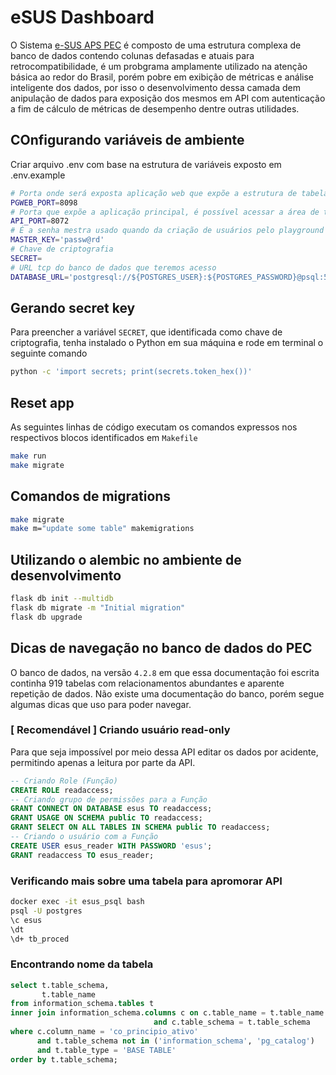 # eSUS Dashboard

O Sistema [e-SUS APS PEC](https://sisaps.saude.gov.br/esus/) é composto de uma estrutura complexa de banco de dados contendo colunas defasadas e atuais para retrocompatibilidade, é um probgrama amplamente utilizado na atenção básica ao redor do Brasil, porém pobre em exibição de métricas e análise inteligente dos dados, por isso o desenvolvimento dessa camada dem anipulação de dados para exposição dos mesmos em API com autenticação a fim de cálculo de métricas de desempenho dentre outras utilidades.

## COnfigurando variáveis de ambiente

Criar arquivo .env com base na estrutura de variáveis exposto em .env.example 

```bash
# Porta onde será exposta aplicação web que expõe a estrutura de tabelas, somente leitura
PGWEB_PORT=8098
# Porta que expõe a aplicação principal, é possível acessar a área de testes (playground) com http://localhost:8072/api/v1/graphql
API_PORT=8072
# É a senha mestra usado quando da criação de usuários pelo playground
MASTER_KEY='passw@rd'
# Chave de criptografia
SECRET=
# URL tcp do banco de dados que teremos acesso
DATABASE_URL='postgresql://${POSTGRES_USER}:${POSTGRES_PASSWORD}@psql:5432/${POSTGRES_DB}?sslmode=disable'
```

## Gerando secret key

Para preencher a variável `SECRET`, que identificada como chave de criptografia, tenha instalado o Python em sua máquina e rode em terminal o seguinte comando

```sh
python -c 'import secrets; print(secrets.token_hex())'
```

## Reset app

As seguintes linhas de código executam os comandos expressos nos respectivos blocos identificados em `Makefile`

```sh
make run
make migrate
```

## Comandos de migrations

```sh
make migrate
make m="update some table" makemigrations
```

## Utilizando o alembic no ambiente de desenvolvimento

```sh
flask db init --multidb
flask db migrate -m "Initial migration"
flask db upgrade
```

## Dicas de navegação no banco de dados do PEC

O banco de dados, na versão `4.2.8` em que essa documentação foi escrita continha 919 tabelas com relacionamentos abundantes e aparente repetição de dados. Não existe uma documentação do banco, porém segue algumas dicas que uso para poder navegar.

### [ Recomendável ] Criando usuário read-only 

Para que seja impossível por meio dessa API editar os dados por acidente, permitindo apenas a leitura por parte da API.

```sql
-- Criando Role (Função)
CREATE ROLE readaccess;
-- Criando grupo de permissões para a Função
GRANT CONNECT ON DATABASE esus TO readaccess;
GRANT USAGE ON SCHEMA public TO readaccess;
GRANT SELECT ON ALL TABLES IN SCHEMA public TO readaccess;
-- Criando o usuário com a Função
CREATE USER esus_reader WITH PASSWORD 'esus';
GRANT readaccess TO esus_reader;
```

### Verificando mais sobre uma tabela para apromorar API

```sh
docker exec -it esus_psql bash
psql -U postgres
\c esus
\dt
\d+ tb_proced
```

### Encontrando nome da tabela

```sql
select t.table_schema,
       t.table_name
from information_schema.tables t
inner join information_schema.columns c on c.table_name = t.table_name
                                and c.table_schema = t.table_schema
where c.column_name = 'co_principio_ativo'
      and t.table_schema not in ('information_schema', 'pg_catalog')
      and t.table_type = 'BASE TABLE'
order by t.table_schema;
```
